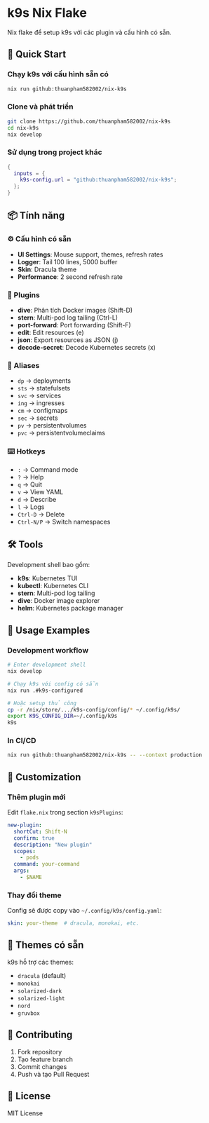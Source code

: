 # k9s Nix Flake

Nix flake để setup k9s với các plugin và cấu hình có sẵn.

## 🚀 Quick Start

### Chạy k9s với cấu hình sẵn có
```bash
nix run github:thuanpham582002/nix-k9s
```

### Clone và phát triển
```bash
git clone https://github.com/thuanpham582002/nix-k9s
cd nix-k9s
nix develop
```

### Sử dụng trong project khác
```nix
{
  inputs = {
    k9s-config.url = "github:thuanpham582002/nix-k9s";
  };
}
```

## 📦 Tính năng

### ⚙️ Cấu hình có sẵn
- **UI Settings**: Mouse support, themes, refresh rates
- **Logger**: Tail 100 lines, 5000 buffer
- **Skin**: Dracula theme
- **Performance**: 2 second refresh rate

### 🔌 Plugins
- **dive**: Phân tích Docker images (Shift-D)
- **stern**: Multi-pod log tailing (Ctrl-L)
- **port-forward**: Port forwarding (Shift-F)
- **edit**: Edit resources (e)
- **json**: Export resources as JSON (j)
- **decode-secret**: Decode Kubernetes secrets (x)

### 🎯 Aliases
- `dp` → deployments
- `sts` → statefulsets
- `svc` → services
- `ing` → ingresses
- `cm` → configmaps
- `sec` → secrets
- `pv` → persistentvolumes
- `pvc` → persistentvolumeclaims

### ⌨️ Hotkeys
- `:` → Command mode
- `?` → Help
- `q` → Quit
- `v` → View YAML
- `d` → Describe
- `l` → Logs
- `Ctrl-D` → Delete
- `Ctrl-N/P` → Switch namespaces

## 🛠️ Tools

Development shell bao gồm:
- **k9s**: Kubernetes TUI
- **kubectl**: Kubernetes CLI
- **stern**: Multi-pod log tailing
- **dive**: Docker image explorer
- **helm**: Kubernetes package manager

## 🚀 Usage Examples

### Development workflow
```bash
# Enter development shell
nix develop

# Chạy k9s với config có sẵn
nix run .#k9s-configured

# Hoặc setup thủ công
cp -r /nix/store/.../k9s-config/config/* ~/.config/k9s/
export K9S_CONFIG_DIR=~/.config/k9s
k9s
```

### In CI/CD
```bash
nix run github:thuanpham582002/nix-k9s -- --context production
```

## 🔧 Customization

### Thêm plugin mới
Edit `flake.nix` trong section `k9sPlugins`:

```yaml
new-plugin:
  shortCut: Shift-N
  confirm: true
  description: "New plugin"
  scopes:
    - pods
  command: your-command
  args:
    - $NAME
```

### Thay đổi theme
Config sẽ được copy vào `~/.config/k9s/config.yaml`:
```yaml
skin: your-theme  # dracula, monokai, etc.
```

## 🎨 Themes có sẵn

k9s hỗ trợ các themes:
- `dracula` (default)
- `monokai`
- `solarized-dark`
- `solarized-light`
- `nord`
- `gruvbox`

## 🤝 Contributing

1. Fork repository
2. Tạo feature branch
3. Commit changes
4. Push và tạo Pull Request

## 📝 License

MIT License